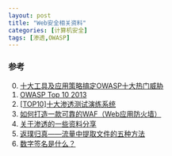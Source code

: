 ```yaml
---
layout: post
title: "Web安全相关资料"
categories: [计算机安全]
tags: [渗透,OWASP]
---
```


### 参考
0. [十大工具及应用策略搞定OWASP十大热门威胁][0]
1. [OWASP Top 10 2013][1]
2. [[TOP10]十大渗透测试演练系统][2]
3. [如何打造一款可靠的WAF（Web应用防火墙）][3]
4. [关于渗透的一些资料分享][4]
5. [返璞归真——流量中提取文件的五种方法][5]
6. [数字签名是什么？][6]


[0]: http://netsecurity.51cto.com/art/201103/252558.htm "十大工具及应用策略搞定OWASP十大热门威胁"
[1]: https://www.owasp.org/index.php/Top_10_2013-Top_10 "OWASP Top 10 2013"
[2]: http://www.freebuf.com/tools/4708.html "[TOP10]十大渗透测试演练系统"
[3]: http://www.freebuf.com/tools/54221.html "如何打造一款可靠的WAF（Web应用防火墙）"
[4]: http://www.freebuf.com/articles/3603.html "关于渗透的一些资料分享"
[5]: http://www.tuicool.com/articles/IRJB3qB "返璞归真——流量中提取文件的五种方法"
[6]: http://www.ruanyifeng.com/blog/2011/08/what_is_a_digital_signature.html "数字签名是什么？"